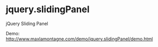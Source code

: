 jquery.slidingPanel
===================

jQuery Sliding Panel

Demo: http://www.maxlamontagne.com/demo/jquery.slidingPanel/demo.html
